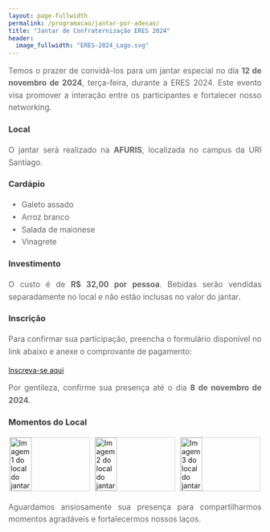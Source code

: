 ```yaml
---
layout: page-fullwidth
permalink: /programacao/jantar-por-adesao/
title: "Jantar de Confraternização ERES 2024"
header:
  image_fullwidth: "ERES-2024_Logo.svg"
---
```


<style>
  h3 {
    color: #333;
    margin: 20px 0;
  }

  .text, ul {
    font-size: 1.1em;
    line-height: 1.6;
    color: #666;
    text-align: justify;
  }

  .image-gallery {
    display: flex;
    flex-wrap: wrap;
    gap: 10px;
    justify-content: center;
    margin: 20px 0;
  }

  .image-gallery img {
    width: calc(33.33% - 10px);
    height: auto;
    border: 1px solid #d3d3d3;
  }

  @media (max-width: 768px) {
    .image-gallery img {
      width: 100%;
    }
  }
</style>

<p class="text">Temos o prazer de convidá-los para um jantar especial no dia <strong>12 de novembro de 2024</strong>, terça-feira, durante a ERES 2024. Este evento visa promover a interação entre os participantes e fortalecer nosso networking.</p>

<h3>Local</h3>

<p class="text">O jantar será realizado na <strong>AFURIS</strong>, localizada no campus da URI Santiago.</p>

<h3>Cardápio</h3>

<ul>
  <li>Galeto assado</li>
  <li>Arroz branco</li>
  <li>Salada de maionese</li>
  <li>Vinagrete</li>
</ul>

<h3>Investimento</h3>

<p class="text">O custo é de <strong>R$ 32,00 por pessoa</strong>. Bebidas serão vendidas separadamente no local e não estão inclusas no valor do jantar.</p>

<h3>Inscrição</h3>

<p class="text">Para confirmar sua participação, preencha o formulário disponível no link abaixo e anexe o comprovante de pagamento:</p>

<a href="https://forms.gle/53dcHSQVWyXRP4Vu6" target="_blank">Inscreva-se aqui</a>

<p class="text">Por gentileza, confirme sua presença até o dia <strong>8 de novembro de 2024</strong>.</p>

<h3>Momentos do Local</h3>

<div class="image-gallery">
  <img src="{{ site.urlimg }}/jantar/01.jpg" alt="Imagem 1 do local do jantar">
  <img src="{{ site.urlimg }}/jantar/02.jpg" alt="Imagem 2 do local do jantar">
  <img src="{{ site.urlimg }}/jantar/03.jpg" alt="Imagem 3 do local do jantar">
</div>

<p class="text">Aguardamos ansiosamente sua presença para compartilharmos momentos agradáveis e fortalecermos nossos laços.</p>
